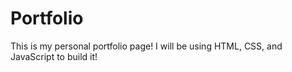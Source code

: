 # Portfolio
This is my personal portfolio page! I will be using HTML, CSS, and JavaScript to build it!
